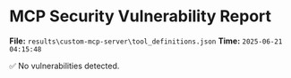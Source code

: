 # MCP Security Vulnerability Report
**File:** `results\custom-mcp-server\tool_definitions.json`
**Time:** `2025-06-21 04:15:48`

✅ No vulnerabilities detected.